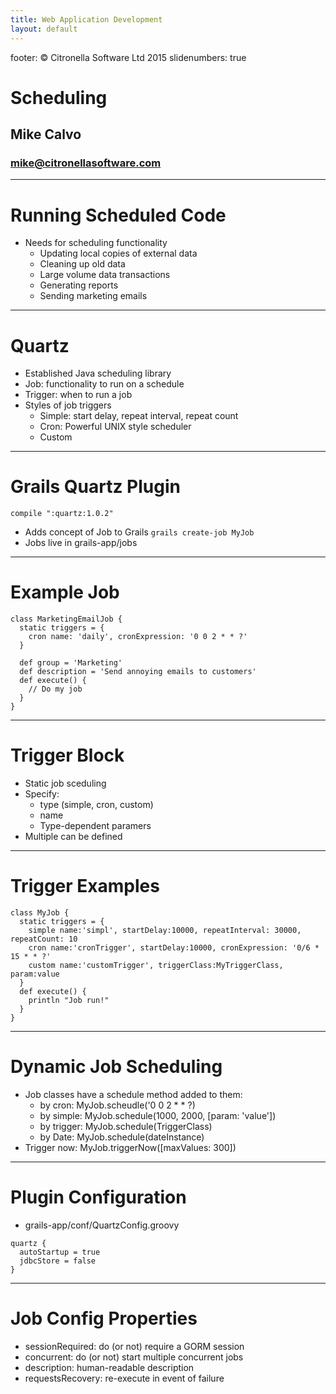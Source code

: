 ```yaml
---
title: Web Application Development
layout: default
---
```

footer: © Citronella Software Ltd 2015
slidenumbers: true

# Scheduling
## Mike Calvo
### mike@citronellasoftware.com

---
# Running Scheduled Code
- Needs for scheduling functionality
  - Updating local copies of external data
  - Cleaning up old data
  - Large volume data transactions
  - Generating reports
  - Sending marketing emails

---
# Quartz
- Established Java scheduling library
- Job: functionality to run on a schedule
- Trigger: when to run a job
- Styles of job triggers
  - Simple: start delay, repeat interval, repeat count
  - Cron: Powerful UNIX style scheduler
  - Custom

---
# Grails Quartz Plugin
`compile ":quartz:1.0.2"`

- Adds concept of Job to Grails
`grails create-job MyJob`
- Jobs live in grails-app/jobs

---
# Example Job

```
class MarketingEmailJob {
  static triggers = {
    cron name: 'daily', cronExpression: '0 0 2 * * ?'
  }

  def group = 'Marketing'
  def description = 'Send annoying emails to customers'
  def execute() {
    // Do my job
  }
}
```

---
# Trigger Block
- Static job sceduling
- Specify:
  - type (simple, cron, custom)
  - name
  - Type-dependent paramers
- Multiple can be defined

---
# Trigger Examples

```
class MyJob {
  static triggers = {
    simple name:'simpl', startDelay:10000, repeatInterval: 30000, repeatCount: 10
    cron name:'cronTrigger', startDelay:10000, cronExpression: '0/6 * 15 * * ?'
    custom name:'customTrigger', triggerClass:MyTriggerClass, param:value
  }
  def execute() {
    println "Job run!"
  }
}
```

---
# Dynamic Job Scheduling
- Job classes have a schedule method added to them:
  - by cron: MyJob.scheudle('0 0 2 * * ?)
  - by simple: MyJob.schedule(1000, 2000, [param: 'value'])
  - by trigger: MyJob.schedule(TriggerClass)
  - by Date: MyJob.schedule(dateInstance)
- Trigger now: MyJob.triggerNow([maxValues: 300])

---
# Plugin Configuration
- grails-app/conf/QuartzConfig.groovy

```
quartz {
  autoStartup = true
  jdbcStore = false
}
```

---
# Job Config Properties
- sessionRequired: do (or not) require a GORM session
- concurrent: do (or not) start multiple concurrent jobs
- description: human-readable description
- requestsRecovery: re-execute in event of failure
